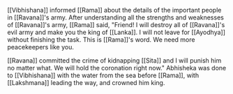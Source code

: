 [[Vibhishana]] informed [[Rama]] about the details of the important people in [[Ravana]]'s army. After understanding all the strengths and weaknesses of [[Ravana]]'s army, [[Rama]] said, "Friend! I will destroy all of [[Ravana]]'s evil army and make you the king of [[Lanka]]. I will not leave for [[Ayodhya]] without finishing the task. This is [[Rama]]'s word. We need more peacekeepers like you.

[[Ravana]] committed the crime of kidnapping [[Sita]] and I will punish him no matter what. We will hold the coronation right now." Abhisheka was done to [[Vibhishana]] with the water from the sea before [[Rama]], with [[Lakshmana]] leading the way, and crowned him king.
